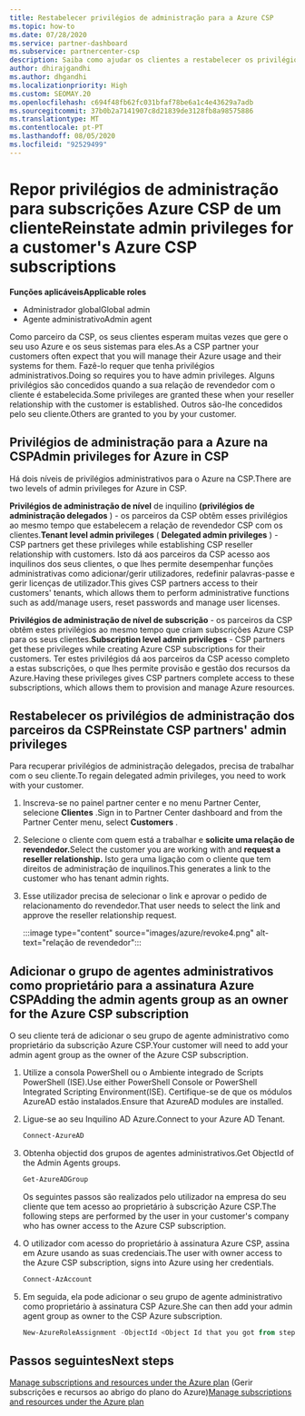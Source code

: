 ```yaml
---
title: Restabelecer privilégios de administração para a Azure CSP
ms.topic: how-to
ms.date: 07/28/2020
ms.service: partner-dashboard
ms.subservice: partnercenter-csp
description: Saiba como ajudar os clientes a restabelecer os privilégios de administração de um parceiro para que o parceiro possa ajudar a gerir as subscrições Azure CSP de um cliente.
author: dhirajgandhi
ms.author: dhgandhi
ms.localizationpriority: High
ms.custom: SEOMAY.20
ms.openlocfilehash: c694f48fb62fc031bfaf78be6a1c4e43629a7adb
ms.sourcegitcommit: 37b0b2a7141907c8d21839de3128fb8a98575886
ms.translationtype: MT
ms.contentlocale: pt-PT
ms.lasthandoff: 08/05/2020
ms.locfileid: "92529499"
---
```

# <a name="reinstate-admin-privileges-for-a-customers-azure-csp-subscriptions"></a><span data-ttu-id="b562d-103">Repor privilégios de administração para subscrições Azure CSP de um cliente</span><span class="sxs-lookup"><span data-stu-id="b562d-103">Reinstate admin privileges for a customer's Azure CSP subscriptions</span></span>  

<span data-ttu-id="b562d-104">**Funções aplicáveis**</span><span class="sxs-lookup"><span data-stu-id="b562d-104">**Applicable roles**</span></span>

- <span data-ttu-id="b562d-105">Administrador global</span><span class="sxs-lookup"><span data-stu-id="b562d-105">Global admin</span></span>
- <span data-ttu-id="b562d-106">Agente administrativo</span><span class="sxs-lookup"><span data-stu-id="b562d-106">Admin agent</span></span>

<span data-ttu-id="b562d-107">Como parceiro da CSP, os seus clientes esperam muitas vezes que gere o seu uso Azure e os seus sistemas para eles.</span><span class="sxs-lookup"><span data-stu-id="b562d-107">As a CSP partner your customers often expect that you will manage their Azure usage and their systems for them.</span></span> <span data-ttu-id="b562d-108">Fazê-lo requer que tenha privilégios administrativos.</span><span class="sxs-lookup"><span data-stu-id="b562d-108">Doing so requires you to have admin privileges.</span></span> <span data-ttu-id="b562d-109">Alguns privilégios são concedidos quando a sua relação de revendedor com o cliente é estabelecida.</span><span class="sxs-lookup"><span data-stu-id="b562d-109">Some privileges are granted these when your reseller relationship with the customer is established.</span></span> <span data-ttu-id="b562d-110">Outros são-lhe concedidos pelo seu cliente.</span><span class="sxs-lookup"><span data-stu-id="b562d-110">Others are granted to you by your customer.</span></span>

## <a name="admin-privileges-for-azure-in-csp"></a><span data-ttu-id="b562d-111">Privilégios de administração para a Azure na CSP</span><span class="sxs-lookup"><span data-stu-id="b562d-111">Admin privileges for Azure in CSP</span></span>

<span data-ttu-id="b562d-112">Há dois níveis de privilégios administrativos para o Azure na CSP.</span><span class="sxs-lookup"><span data-stu-id="b562d-112">There are two levels of admin privileges for Azure in CSP.</span></span>

<span data-ttu-id="b562d-113">**Privilégios de administração de nível** de inquilino **(privilégios de administração delegados** ) - os parceiros da CSP obtêm esses privilégios ao mesmo tempo que estabelecem a relação de revendedor CSP com os clientes.</span><span class="sxs-lookup"><span data-stu-id="b562d-113">**Tenant level admin privileges** ( **Delegated admin privileges** ) -  CSP partners get these privileges while establishing CSP reseller relationship with customers.</span></span> <span data-ttu-id="b562d-114">Isto dá aos parceiros da CSP acesso aos inquilinos dos seus clientes, o que lhes permite desempenhar funções administrativas como adicionar/gerir utilizadores, redefinir palavras-passe e gerir licenças de utilizador.</span><span class="sxs-lookup"><span data-stu-id="b562d-114">This gives CSP partners access to their customers' tenants, which allows them to perform administrative functions such as add/manage users, reset passwords and manage user licenses.</span></span>

<span data-ttu-id="b562d-115">**Privilégios de administração de nível de subscrição** - os parceiros da CSP obtêm estes privilégios ao mesmo tempo que criam subscrições Azure CSP para os seus clientes.</span><span class="sxs-lookup"><span data-stu-id="b562d-115">**Subscription level admin privileges** - CSP partners get these privileges while creating Azure CSP subscriptions for their customers.</span></span> <span data-ttu-id="b562d-116">Ter estes privilégios dá aos parceiros da CSP acesso completo a estas subscrições, o que lhes permite provisão e gestão dos recursos da Azure.</span><span class="sxs-lookup"><span data-stu-id="b562d-116">Having these privileges gives CSP partners complete access to these subscriptions, which allows them to provision and manage Azure resources.</span></span>

## <a name="reinstate-csp-partners-admin-privileges"></a><span data-ttu-id="b562d-117">Restabelecer os privilégios de administração dos parceiros da CSP</span><span class="sxs-lookup"><span data-stu-id="b562d-117">Reinstate CSP partners' admin privileges</span></span>

<span data-ttu-id="b562d-118">Para recuperar privilégios de administração delegados, precisa de trabalhar com o seu cliente.</span><span class="sxs-lookup"><span data-stu-id="b562d-118">To regain delegated admin privileges, you need to work with your customer.</span></span>

1. <span data-ttu-id="b562d-119">Inscreva-se no painel partner center e no menu Partner Center, selecione **Clientes** .</span><span class="sxs-lookup"><span data-stu-id="b562d-119">Sign in to Partner Center dashboard and from the Partner Center menu, select **Customers** .</span></span>

2. <span data-ttu-id="b562d-120">Selecione o cliente com quem está a trabalhar e **solicite uma relação de revendedor.**</span><span class="sxs-lookup"><span data-stu-id="b562d-120">Select the customer you are working with and **request a reseller relationship.**</span></span> <span data-ttu-id="b562d-121">Isto gera uma ligação com o cliente que tem direitos de administração de inquilinos.</span><span class="sxs-lookup"><span data-stu-id="b562d-121">This generates a link to the customer who has tenant admin rights.</span></span>

3. <span data-ttu-id="b562d-122">Esse utilizador precisa de selecionar o link e aprovar o pedido de relacionamento do revendedor.</span><span class="sxs-lookup"><span data-stu-id="b562d-122">That user needs to select the link and approve the reseller relationship request.</span></span>

   :::image type="content" source="images/azure/revoke4.png" alt-text="relação de revendedor":::

## <a name="adding-the-admin-agents-group-as-an-owner-for-the-azure-csp-subscription"></a><span data-ttu-id="b562d-124">Adicionar o grupo de agentes administrativos como proprietário para a assinatura Azure CSP</span><span class="sxs-lookup"><span data-stu-id="b562d-124">Adding the admin agents group as an owner for the Azure CSP subscription</span></span>

<span data-ttu-id="b562d-125">O seu cliente terá de adicionar o seu grupo de agente administrativo como proprietário da subscrição Azure CSP.</span><span class="sxs-lookup"><span data-stu-id="b562d-125">Your customer will need to add your admin agent group as the owner of the Azure CSP subscription.</span></span>

1. <span data-ttu-id="b562d-126">Utilize a consola PowerShell ou o Ambiente integrado de Scripts PowerShell (ISE).</span><span class="sxs-lookup"><span data-stu-id="b562d-126">Use either PowerShell Console or PowerShell Integrated Scripting Environment(ISE).</span></span> <span data-ttu-id="b562d-127">Certifique-se de que os módulos AzureAD estão instalados.</span><span class="sxs-lookup"><span data-stu-id="b562d-127">Ensure that AzureAD modules are installed.</span></span>

2. <span data-ttu-id="b562d-128">Ligue-se ao seu Inquilino AD Azure.</span><span class="sxs-lookup"><span data-stu-id="b562d-128">Connect to your Azure AD Tenant.</span></span>

   ```powershell
   Connect-AzureAD
   ```

3. <span data-ttu-id="b562d-129">Obtenha objectid dos grupos de agentes administrativos.</span><span class="sxs-lookup"><span data-stu-id="b562d-129">Get ObjectId of the Admin Agents groups.</span></span>

   ```powershell
   Get-AzureADGroup
   ```
   <span data-ttu-id="b562d-130">Os seguintes passos são realizados pelo utilizador na empresa do seu cliente que tem acesso ao proprietário à subscrição Azure CSP.</span><span class="sxs-lookup"><span data-stu-id="b562d-130">The following steps are performed by the user in your customer's company who has owner access to the Azure CSP subscription.</span></span>

4. <span data-ttu-id="b562d-131">O utilizador com acesso do proprietário à assinatura Azure CSP, assina em Azure usando as suas credenciais.</span><span class="sxs-lookup"><span data-stu-id="b562d-131">The user with owner access to the Azure CSP subscription, signs into Azure using her credentials.</span></span>

   ```powershell
   Connect-AzAccount
   ```

5. <span data-ttu-id="b562d-132">Em seguida, ela pode adicionar o seu grupo de agente administrativo como proprietário à assinatura CSP Azure.</span><span class="sxs-lookup"><span data-stu-id="b562d-132">She can then add your admin agent group as owner to the CSP Azure subscription.</span></span>

    ```powershell
    New-AzureRoleAssignment -ObjectId <Object Id that you got from step 3> -RoleDefinitionName Owner -Scope "/subscriptions/<SubscriptionId of CSP subscription>"
    ```

## <a name="next-steps"></a><span data-ttu-id="b562d-133">Passos seguintes</span><span class="sxs-lookup"><span data-stu-id="b562d-133">Next steps</span></span>

<span data-ttu-id="b562d-134">[Manage subscriptions and resources under the Azure plan](azure-plan-manage.md) (Gerir subscrições e recursos ao abrigo do plano do Azure)</span><span class="sxs-lookup"><span data-stu-id="b562d-134">[Manage subscriptions and resources under the Azure plan](azure-plan-manage.md)</span></span>
